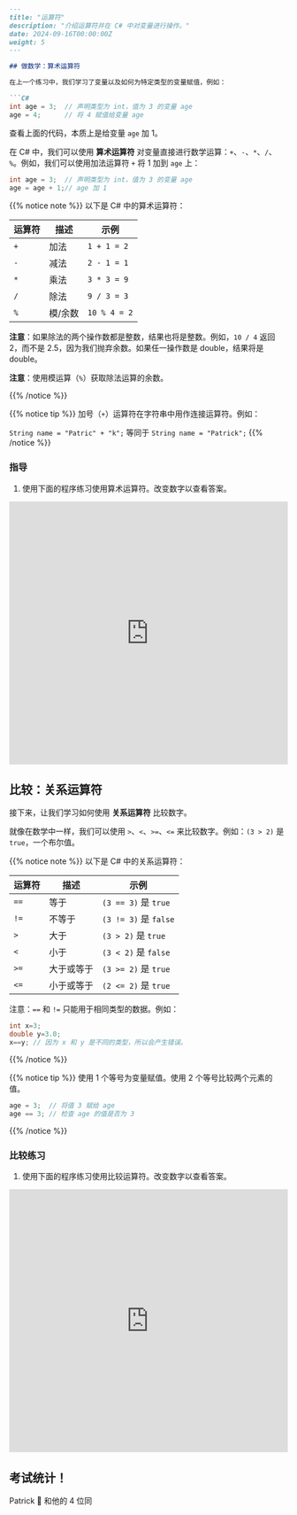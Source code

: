 ```markdown
---
title: "运算符"
description: "介绍运算符并在 C# 中对变量进行操作。"
date: 2024-09-16T00:00:00Z
weight: 5
---

## 做数学：算术运算符

在上一个练习中，我们学习了变量以及如何为特定类型的变量赋值，例如：

```C#
int age = 3;  // 声明类型为 int，值为 3 的变量 age
age = 4;      // 将 4 赋值给变量 age
```

查看上面的代码，本质上是给变量 `age` 加 1。

在 C# 中，我们可以使用 **算术运算符** 对变量直接进行数学运算：`+`、`-`、`*`、`/`、`%`。例如，我们可以使用加法运算符 `+` 将 1 加到 `age` 上：

```c#
int age = 3;  // 声明类型为 int，值为 3 的变量 age
age = age + 1;// age 加 1
```

{{% notice note %}}
以下是 C# 中的算术运算符：

**运算符** | **描述** | **示例**
------|------|--------
`+` | 加法 | `1 + 1 = 2`
`-` | 减法 | `2 - 1 = 1`
`*` | 乘法 | `3 * 3 = 9`
`/` | 除法 | `9 / 3 = 3`
`%` | 模/余数 | `10 % 4 = 2`

**注意**：如果除法的两个操作数都是整数，结果也将是整数。例如，`10 / 4` 返回 2，而不是 2.5，因为我们抛弃余数。如果任一操作数是 double，结果将是 double。

**注意**：使用模运算（`%`）获取除法运算的余数。

{{% /notice %}}

{{% notice tip %}}
加号（`+`）运算符在字符串中用作连接运算符。例如：

`String name = "Patric" + "k";` 等同于 `String name = "Patrick";`
{{% /notice %}}

### 指导
1. 使用下面的程序练习使用算术运算符。改变数字以查看答案。

<iframe width="100%" height="475" src="https://dotnetfiddle.net/Widget/dUSTOt" frameborder="0"></iframe>

## 比较：关系运算符

接下来，让我们学习如何使用 **关系运算符** 比较数字。

就像在数学中一样，我们可以使用 `>`、`<`、`>=`、`<=` 来比较数字。例如：`(3 > 2)` 是 `true`，一个布尔值。

{{% notice note %}}
以下是 C# 中的关系运算符：

**运算符** | **描述** | **示例**
------| ------| ------
`==` | 等于 | `(3 == 3)` 是 `true`
`!=` | 不等于 | `(3 != 3)` 是 `false`
`>` | 大于 | `(3 > 2)` 是 `true`
`<` | 小于 | `(3 < 2)` 是 `false`
`>=` | 大于或等于 | `(3 >= 2)` 是 `true`
`<=` | 小于或等于 | `(2 <= 2)` 是 `true`

注意：`==` 和 `!=` 只能用于相同类型的数据。例如：
```csharp
int x=3; 
double y=3.0; 
x==y; // 因为 x 和 y 是不同的类型，所以会产生错误。
```

{{% /notice %}}

{{% notice tip %}}
使用 1 个等号为变量赋值。使用 2 个等号比较两个元素的值。

```csharp
age = 3;  // 将值 3 赋给 age
age == 3; // 检查 age 的值是否为 3
```
{{% /notice %}}

### 比较练习

1. 使用下面的程序练习使用比较运算符。改变数字以查看答案。

<iframe width="100%" height="475" src="https://dotnetfiddle.net/Widget/tZs8tb" frameborder="0"></iframe>

## 考试统计！

Patrick 🐥 和他的 4 位同